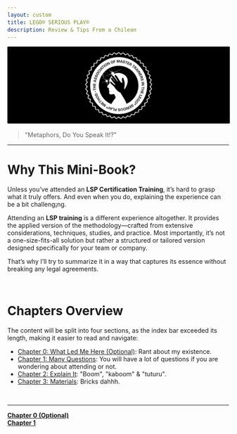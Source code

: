 ```yaml
---
layout: custom
title: LEGO® SERIOUS PLAY®
description: Review & Tips From a Chilean
---
```


<img class="myImg" src="../images/headers/black-lsp-master-trainers-association-logo.png" alt="https://wallpapers.com/wallpapers/lego-star-wars-1920-x-1200-rct4ulve5dbdfj6n.html" style="border: 1px solid #000; border-radius: 1px; padding: 0px; cursor: pointer;">

>"Metaphors, Do You Speak It!?"

---

# Why This Mini-Book?

Unless you’ve attended an **LSP Certification Training**, it’s hard to grasp what it truly offers. And even when you do, explaining the experience can be a bit challeng¡ng.

Attending an **LSP training** is a different experience altogether. It provides the applied version of the methodology—crafted from extensive considerations, techniques, studies, and practice. Most importantly, it’s not a one-size-fits-all solution but rather a structured or tailored version designed specifically for your team or company.

That’s why I’ll try to summarize it in a way that captures its essence without breaking any legal agreements.

<br>

# Chapters Overview

The content will be split into four sections, as the index bar exceeded its length, making it easier to read and navigate:

- [Chapter 0: What Led Me Here (Optional)](/pages/lsp-chapter-0): Rant about my existence.
- [Chapter 1: Many Questions](/pages/lsp-chapter-1): You will have a lot of questions if you are wondering about attending or not.
- [Chapter 2: Explain It](/pages/lsp-chapter-2): "Boom", "kaboom" & "tuturu".
- [Chapter 3: Materials](/pages/lsp-chapter-3): Bricks dahhh.

<br>

---
<div class="ds-button-container">
  <a href="/pages/lsp-chapter-0" class="custom-button left"><strong>Chapter 0 (Optional)</strong></a>
</div>


<div class="ds-button-container">
  <a href="/pages/lsp-chapter-1" class="custom-button left"><strong>Chapter 1</strong></a>
</div>
